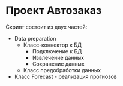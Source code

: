 # Проект Автозаказ
Скрипт состоит из двух частей:
* Data preparation 
  * Класс-коннектор к БД 
    * Подключение к БД
    * Извлечение данных 
    * Сохранение данных 
  * Класс предобработки данных
* Класс Forecast - реализация прогнозов
